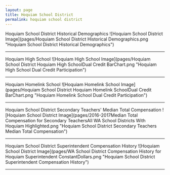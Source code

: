 ```yaml
---
layout: page
title: Hoquiam School District
permalink: hoquiam school district
---
```



Hoquiam School District Historical Demographics
![Hoquiam School District Image](pages/Hoquiam School District Historical Demographics.png "Hoquiam School District Historical Demographics")

___

Hoquiam High School
![Hoquiam High School Image](pages/Hoquiam School District Hoquiam High SchoolDual Credit BarChart.png "Hoquiam High School Dual Credit Participation")

___

Hoquiam Homelink School
![Hoquiam Homelink School Image](pages/Hoquiam School District Hoquiam Homelink SchoolDual Credit BarChart.png "Hoquiam Homelink School Dual Credit Participation")

___

Hoquiam School District Secondary Teachers' Median Total Compensation
![Hoquiam School District Image](pages/2016-2017Median Total Compensation for Secondary TeachersAll WA School Districts With Hoquiam Highlighted.png "Hoquiam School District Secondary Teachers Median Total Compensation")

___

Hoquiam School District Superintendent Compensation History
![Hoquiam School District Image](pages/WA School District Compensation History for Hoquiam Superintendent ConstantDollars.png "Hoquiam School District Superintendent Compensation History")

___


